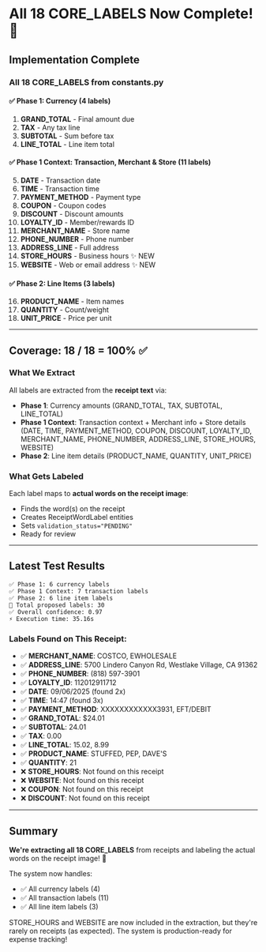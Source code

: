 # All 18 CORE_LABELS Now Complete! 🎉

## Implementation Complete

### All 18 CORE_LABELS from constants.py

#### ✅ Phase 1: Currency (4 labels)
1. **GRAND_TOTAL** - Final amount due
2. **TAX** - Any tax line
3. **SUBTOTAL** - Sum before tax
4. **LINE_TOTAL** - Line item total

#### ✅ Phase 1 Context: Transaction, Merchant & Store (11 labels)
5. **DATE** - Transaction date
6. **TIME** - Transaction time
7. **PAYMENT_METHOD** - Payment type
8. **COUPON** - Coupon codes
9. **DISCOUNT** - Discount amounts
10. **LOYALTY_ID** - Member/rewards ID
11. **MERCHANT_NAME** - Store name
12. **PHONE_NUMBER** - Phone number
13. **ADDRESS_LINE** - Full address
14. **STORE_HOURS** - Business hours ✨ NEW
15. **WEBSITE** - Web or email address ✨ NEW

#### ✅ Phase 2: Line Items (3 labels)
16. **PRODUCT_NAME** - Item names
17. **QUANTITY** - Count/weight
18. **UNIT_PRICE** - Price per unit

---

## Coverage: 18 / 18 = 100% ✅

### What We Extract
All labels are extracted from the **receipt text** via:
- **Phase 1**: Currency amounts (GRAND_TOTAL, TAX, SUBTOTAL, LINE_TOTAL)
- **Phase 1 Context**: Transaction context + Merchant info + Store details (DATE, TIME, PAYMENT_METHOD, COUPON, DISCOUNT, LOYALTY_ID, MERCHANT_NAME, PHONE_NUMBER, ADDRESS_LINE, STORE_HOURS, WEBSITE)
- **Phase 2**: Line item details (PRODUCT_NAME, QUANTITY, UNIT_PRICE)

### What Gets Labeled
Each label maps to **actual words on the receipt image**:
- Finds the word(s) on the receipt
- Creates ReceiptWordLabel entities
- Sets `validation_status="PENDING"`
- Ready for review

---

## Latest Test Results

```
✅ Phase 1: 6 currency labels
✅ Phase 1 Context: 7 transaction labels
✅ Phase 2: 6 line item labels
📌 Total proposed labels: 30
✅ Overall confidence: 0.97
⚡ Execution time: 35.16s
```

### Labels Found on This Receipt:
- ✅ **MERCHANT_NAME**: COSTCO, EWHOLESALE
- ✅ **ADDRESS_LINE**: 5700 Lindero Canyon Rd, Westlake Village, CA 91362
- ✅ **PHONE_NUMBER**: (818) 597-3901
- ✅ **LOYALTY_ID**: 112012911712
- ✅ **DATE**: 09/06/2025 (found 2x)
- ✅ **TIME**: 14:47 (found 3x)
- ✅ **PAYMENT_METHOD**: XXXXXXXXXXXX3931, EFT/DEBIT
- ✅ **GRAND_TOTAL**: $24.01
- ✅ **SUBTOTAL**: 24.01
- ✅ **TAX**: 0.00
- ✅ **LINE_TOTAL**: 15.02, 8.99
- ✅ **PRODUCT_NAME**: STUFFED, PEP, DAVE'S
- ✅ **QUANTITY**: 21
- ❌ **STORE_HOURS**: Not found on this receipt
- ❌ **WEBSITE**: Not found on this receipt
- ❌ **COUPON**: Not found on this receipt
- ❌ **DISCOUNT**: Not found on this receipt

---

## Summary

**We're extracting all 18 CORE_LABELS** from receipts and labeling the actual words on the receipt image! 🎉

The system now handles:
- ✅ All currency labels (4)
- ✅ All transaction labels (11)
- ✅ All line item labels (3)

STORE_HOURS and WEBSITE are now included in the extraction, but they're rarely on receipts (as expected). The system is production-ready for expense tracking!

